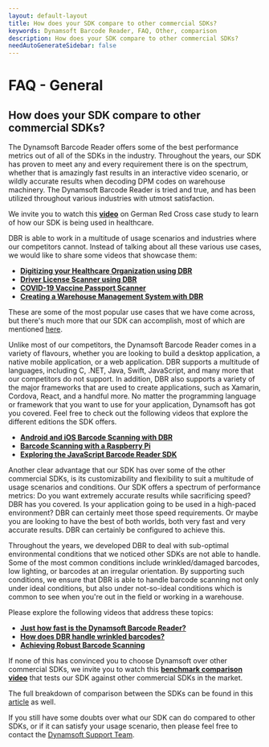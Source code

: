 ```yaml
---
layout: default-layout
title: How does your SDK compare to other commercial SDKs?
keywords: Dynamsoft Barcode Reader, FAQ, Other, comparison 
description: How does your SDK compare to other commercial SDKs?
needAutoGenerateSidebar: false
---
```


# FAQ - General

## How does your SDK compare to other commercial SDKs?

The Dynamsoft Barcode Reader offers some of the best performance metrics out of all of the SDKs in the industry. Throughout the years, our SDK has proven to meet any and every requirement there is on the spectrum, whether that is amazingly fast results in an interactive video scenario, or wildly accurate results when decoding DPM codes on warehouse machinery. The Dynamsoft Barcode Reader is tried and true, and has been utilized throughout various industries with utmost satisfaction.

We invite you to watch this [**video**](https://www.youtube.com/watch?v=rrQ4_PImRQ8) on German Red Cross case study to learn of how our SDK is being used in healthcare.

DBR is able to work in a multitude of usage scenarios and industries where our competitors cannot. Instead of talking about all these various use cases, we would like to share some videos that showcase them:

- [**Digitizing your Healthcare Organization using DBR**](https://www.youtube.com/watch?v=5zmjeZINjIA)
- [**Driver License Scanner using DBR**](https://www.youtube.com/watch?v=1EOkf8cFtOU)
- [**COVID-19 Vaccine Passport Scanner**](https://www.youtube.com/watch?v=GdRRsqho-vk)
- [**Creating a Warehouse Management System with DBR**](https://www.youtube.com/watch?v=bCyzcV0ofMk)

These are some of the most popular use cases that we have come across, but there's much more that our SDK can accomplish, most of which are mentioned [here](https://www.dynamsoft.com/barcode-reader/introduction/overview.html?ver=latest#user-scenarios).

Unlike most of our competitors, the Dynamsoft Barcode Reader comes in a variety of flavours, whether you are looking to build a desktop application, a native mobile application, or a web application. DBR supports a multitude of languages, including C, .NET, Java, Swift, JavaScript, and many more that our competitors do not support. In addition, DBR also supports a variety of the major frameworks that are used to create applications, such as Xamarin, Cordova, React, and a handful more. No matter the programming language or framework that you want to use for your application, Dynamsoft has got you covered. Feel free to check out the following videos that explore the different editions the SDK offers.

- [**Android and iOS Barcode Scanning with DBR**](https://www.youtube.com/watch?v=w4-UCRkWElA)
- [**Barcode Scanning with a Raspberry Pi**](https://www.youtube.com/watch?v=p1NQz6m5yBc)
- [**Exploring the JavaScript Barcode Reader SDK**](https://www.youtube.com/watch?v=mhhv1Ja56gY)

Another clear advantage that our SDK has over some of the other commercial SDKs, is its customizability and flexibility to suit a multitude of usage scenarios and conditions. Our SDK offers a spectrum of performance metrics: Do you want extremely accurate results while sacrificing speed? DBR has you covered. Is your application going to be used in a high-paced environment? DBR can certainly meet those speed requirements. Or maybe you are looking to have the best of both worlds, both very fast and very accurate results. DBR can certainly be configured to achieve this.

Throughout the years, we developed DBR to deal with sub-optimal environmental conditions that we noticed other SDKs are not able to handle. Some of the most common conditions include wrinkled/damaged barcodes, low lighting, or barcodes at an irregular orientation. By supporting such conditions, we ensure that DBR is able to handle barcode scanning not only under ideal conditions, but also under not-so-ideal conditions which is common to see when you're out in the field or working in a warehouse.

Please explore the following videos that address these topics:

- [**Just how fast is the Dynamsoft Barcode Reader?**](https://www.youtube.com/watch?v=eDn0GFWSCNQ)
- [**How does DBR handle wrinkled barcodes?**](https://www.youtube.com/watch?v=fraXfsNqr24)
- [**Achieving Robust Barcode Scanning**](https://www.youtube.com/watch?v=77VMxU7waas)

If none of this has convinced you to choose Dynamsoft over other commercial SDKs, we invite you to watch this [**benchmark comparison video**](https://www.youtube.com/watch?v=CaJctK4Jqy8) that tests our SDK against other commercial SDKs in the market.

The full breakdown of comparison between the SDKs can be found in this [article](https://www.dynamsoft.com/blog/insights/best-barcode-reader-sdks/) as well.

If you still have some doubts over what our SDK can do compared to other SDKs, or if it can satisfy your usage scenario, then please feel free to contact the [Dynamsoft Support Team](https://www.dynamsoft.com/company/contact/).
